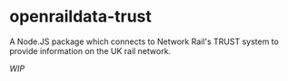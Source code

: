 # openraildata-trust
A Node.JS package which connects to Network Rail's TRUST system to provide information on the UK rail network.

*WIP*